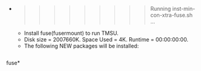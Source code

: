 * >>>>>>>>> Running inst-min-con-xtra-fuse.sh ...
  * Install fuse(fusermount) to run TMSU.
  * Disk size = 2007660K. Space Used = 4K. Runtime = 00:00:00:00.
  * The following NEW packages will be installed:
  ```bash
fuse*
  ```
